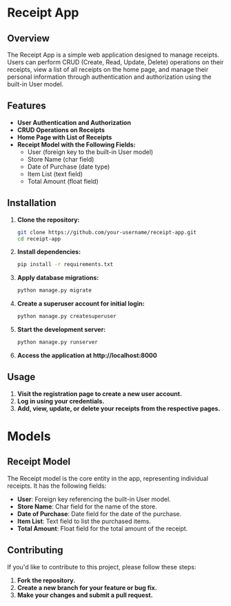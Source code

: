 # Receipt App

## Overview

The Receipt App is a simple web application designed to manage receipts. Users can perform CRUD (Create, Read, Update, Delete) operations on their receipts, view a list of all receipts on the home page, and manage their personal information through authentication and authorization using the built-in User model.

## Features

- **User Authentication and Authorization**
- **CRUD Operations on Receipts**
- **Home Page with List of Receipts**
- **Receipt Model with the Following Fields:**
  - User (foreign key to the built-in User model)
  - Store Name (char field)
  - Date of Purchase (date type)
  - Item List (text field)
  - Total Amount (float field)

## Installation

1. **Clone the repository:**

   ```bash
   git clone https://github.com/your-username/receipt-app.git
   cd receipt-app

2. **Install dependencies:**

   ```bash
   pip install -r requirements.txt
   
3. **Apply database migrations:**

   ```bash
   python manage.py migrate

4. **Create a superuser account for initial login:**

   ```bash
   python manage.py createsuperuser

5. **Start the development server:**

   ```bash
   python manage.py runserver

5. **Access the application at http://localhost:8000**


## Usage
1. **Visit the registration page to create a new user account.**
2. **Log in using your credentials.**
3. **Add, view, update, or delete your receipts from the respective pages.**

# Models 

## Receipt Model 
The Receipt model is the core entity in the app, representing individual receipts. It has the following fields: 
- **User**: Foreign key referencing the built-in User model. 
- **Store Name**: Char field for the name of the store. 
- **Date of Purchase**: Date field for the date of the purchase. 
- **Item List**: Text field to list the purchased items. 
- **Total Amount**: Float field for the total amount of the receipt.


## Contributing

If you'd like to contribute to this project, please follow these steps:

1. **Fork the repository.**
2. **Create a new branch for your feature or bug fix.**
3. **Make your changes and submit a pull request.**

